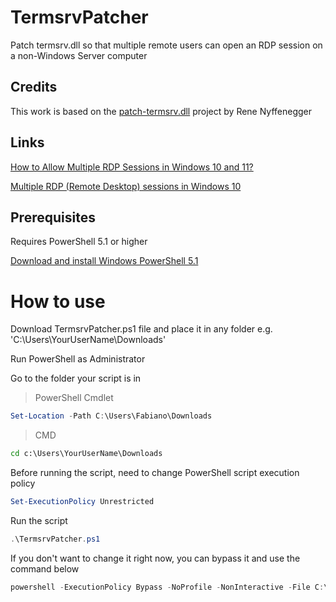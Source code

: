 # TermsrvPatcher
Patch termsrv.dll so that multiple remote users can open an RDP session on a non-Windows Server computer

## Credits
This work is based on the [patch-termsrv.dll](https://github.com/ReneNyffenegger/patch-termsrv.dll) project by Rene Nyffenegger

## Links
[How to Allow Multiple RDP Sessions in Windows 10 and 11?](http://woshub.com/how-to-allow-multiple-rdp-sessions-in-windows-10)

[Multiple RDP (Remote Desktop) sessions in Windows 10](https://www.mysysadmintips.com/windows/clients/545-multiple-rdp-remote-desktop-sessions-in-windows-10)

## Prerequisites
Requires PowerShell 5.1 or higher

[Download and install Windows PowerShell 5.1](https://docs.microsoft.com/en-us/skypeforbusiness/set-up-your-computer-for-windows-powershell/download-and-install-windows-powershell-5-1)

# How to use
Download TermsrvPatcher.ps1 file and place it in any folder e.g. 'C:\Users\YourUserName\Downloads'

Run PowerShell as Administrator

Go to the folder your script is in

> PowerShell Cmdlet

```powershell
Set-Location -Path C:\Users\Fabiano\Downloads
```

> CMD

```cmd
cd c:\Users\YourUserName\Downloads
```

Before running the script, need to change PowerShell script execution policy

```powershell
Set-ExecutionPolicy Unrestricted
```
Run the script
```powershell
.\TermsrvPatcher.ps1
```

If you don't want to change it right now, you can bypass it and use the command below

```powershell
powershell -ExecutionPolicy Bypass -NoProfile -NonInteractive -File C:\Users\YourUserName\Downloads\TermsrvPatcher.ps1
```
